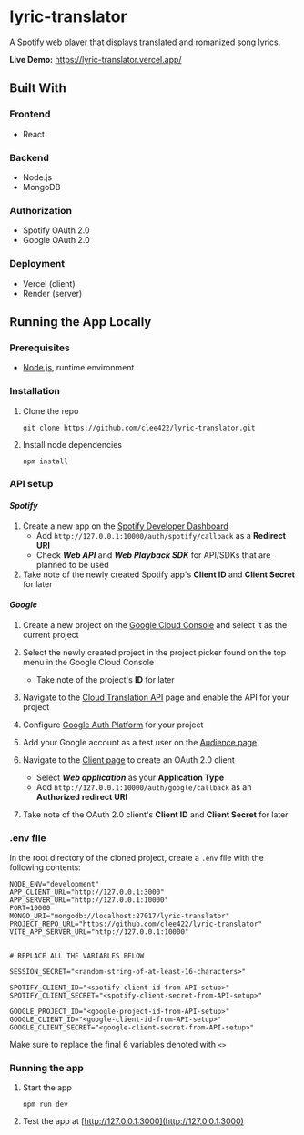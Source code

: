 # lyric-translator

A Spotify web player that displays translated and romanized song lyrics.

**Live Demo:** https://lyric-translator.vercel.app/

## Built With

### Frontend

-   React

### Backend

-   Node.js
-   MongoDB

### Authorization

-   Spotify OAuth 2.0
-   Google OAuth 2.0

### Deployment

-   Vercel (client)
-   Render (server)

## Running the App Locally

### Prerequisites

-   [Node.js](https://nodejs.org/en), runtime environment

### Installation

1.  Clone the repo

    ```
    git clone https://github.com/clee422/lyric-translator.git
    ```

2.  Install node dependencies
    ```
    npm install
    ```

### API setup

#### _Spotify_

1.  Create a new app on the [Spotify Developer Dashboard](https://developer.spotify.com/dashboard)
    -   Add `http://127.0.0.1:10000/auth/spotify/callback` as a **Redirect URI**
    -   Check **_Web API_** and **_Web Playback SDK_** for API/SDKs that are planned to be used
2.  Take note of the newly created Spotify app's **Client ID** and **Client Secret** for later

#### _Google_

1.  Create a new project on the [Google Cloud Console](https://console.cloud.google.com/) and select it as the current project

2.  Select the newly created project in the project picker found on the top menu in the Google Cloud Console

    -   Take note of the project's **ID** for later

3.  Navigate to the [Cloud Translation API](https://console.cloud.google.com/apis/library/translate.googleapis.com?inv=1&invt=Ab0C-A) page and enable the API for your project

4.  Configure [Google Auth Platform](https://console.cloud.google.com/auth/overview?inv=1&invt=Ab0DFw) for your project

5.  Add your Google account as a test user on the [Audience page](https://console.cloud.google.com/auth/audience?inv=1&invt=Ab0C-A)

6.  Navigate to the [Client page](https://console.cloud.google.com/auth/clients?inv=1&invt=Ab0C-A) to create an OAuth 2.0 client

    -   Select **_Web application_** as your **Application Type**
    -   Add `http://127.0.0.1:10000/auth/google/callback` as an **Authorized redirect URI**

7.  Take note of the OAuth 2.0 client's **Client ID** and **Client Secret** for later

### .env file

In the root directory of the cloned project, create a `.env` file with the following contents:

```
NODE_ENV="development"
APP_CLIENT_URL="http://127.0.0.1:3000"
APP_SERVER_URL="http://127.0.0.1:10000"
PORT=10000
MONGO_URI="mongodb://localhost:27017/lyric-translator"
PROJECT_REPO_URL="https://github.com/clee422/lyric-translator"
VITE_APP_SERVER_URL="http://127.0.0.1:10000"


# REPLACE ALL THE VARIABLES BELOW

SESSION_SECRET="<random-string-of-at-least-16-characters>"

SPOTIFY_CLIENT_ID="<spotify-client-id-from-API-setup>"
SPOTIFY_CLIENT_SECRET="<spotify-client-secret-from-API-setup>"

GOOGLE_PROJECT_ID="<google-project-id-from-API-setup>"
GOOGLE_CLIENT_ID="<google-client-id-from-API-setup>"
GOOGLE_CLIENT_SECRET="<google-client-secret-from-API-setup>"
```

Make sure to replace the final 6 variables denoted with `<>`

### Running the app

1.  Start the app
    ```
    npm run dev
    ```
2.  Test the app at [http://127.0.0.1:3000](http://127.0.0.1:3000)
